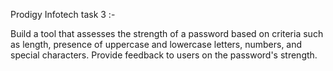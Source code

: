 Prodigy Infotech task 3 :-

Build a tool that assesses the strength of a password based on criteria such as length, presence of uppercase and lowercase letters, numbers, and special characters. Provide feedback to users on the password's strength.
